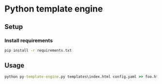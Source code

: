 # Python template engine

## Setup

### Install requirements

~~~cmd
pip install -r requirements.txt
~~~

## Usage

~~~cmd
python py-template-engine.py templates\index.html config.yaml >> foo.html
~~~